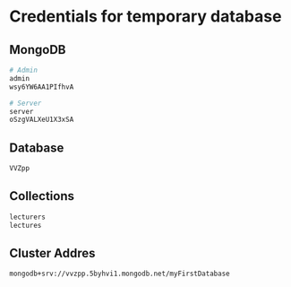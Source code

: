 # Credentials for temporary database

## MongoDB
```bash
# Admin
admin
wsy6YW6AA1PIfhvA

# Server
server
oSzgVALXeU1X3xSA
```
## Database
```bash
VVZpp
```

## Collections
```bash
lecturers
lectures
```

## Cluster Addres
```bash
mongodb+srv://vvzpp.5byhvi1.mongodb.net/myFirstDatabase
```
